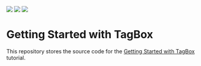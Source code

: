 <!-- default badges list -->
![](https://img.shields.io/endpoint?url=https://codecentral.devexpress.com/api/v1/VersionRange/375724762/20.2.6%2B)
[![](https://img.shields.io/badge/Open_in_DevExpress_Support_Center-FF7200?style=flat-square&logo=DevExpress&logoColor=white)](https://supportcenter.devexpress.com/ticket/details/T1007791)
[![](https://img.shields.io/badge/📖_How_to_use_DevExpress_Examples-e9f6fc?style=flat-square)](https://docs.devexpress.com/GeneralInformation/403183)
<!-- default badges end -->
# Getting Started with TagBox

This repository stores the source code for the [Getting Started with TagBox](https://js.devexpress.com/Documentation/Guide/UI_Components/TagBox/Getting_Started_with_TagBox/) tutorial.
